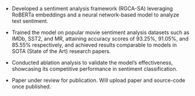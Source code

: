 * Developed a sentiment analysis framework (RGCA-SA) leveraging RoBERTa embeddings and a neural network-based model to analyze text sentiment.

* Trained the model on popular movie sentiment analysis datasets such as IMDb, SST2, and MR, attaining accuracy scores of 93.25%, 91.05%, and 85.55% respectively, and achieved results comparable to models in SOTA (State of the Art) research papers.

* Conducted ablation analysis to validate the model’s effectiveness, showcasing its competitive performance in sentiment classification.

* Paper under review for publication. Will upload paper and source-code once published.
